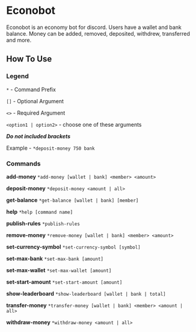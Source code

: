 # Econobot

Econobot is an economy bot for discord. Users have a wallet and bank balance. Money can be added, removed, deposited, withdrew, transferred and more.

## How To Use
### **Legend**
`*` - Command Prefix

`[]` - Optional Argument

`<>` - Required Argument

`<option1 | option2>` - choose one of these arguments

***Do not included brackets***

Example - `*deposit-money 750 bank`

### **Commands**
**add-money**
`*add-money [wallet | bank] <member> <amount>`


**deposit-money**
`*deposit-money <amount | all>`


**get-balance**
`*get-balance [wallet | bank] [member]`


**help**
`*help [command name]`

**publish-rules**
`*publish-rules`

**remove-money**
`*remove-money [wallet | bank] <member> <amount>`

**set-currency-symbol**
`*set-currency-symbol [symbol]`

**set-max-bank**
`*set-max-bank [amount]`

**set-max-wallet**
`*set-max-wallet [amount]`

**set-start-amount**
`*set-start-amount [amount]`

**show-leaderboard**
`*show-leaderboard [wallet | bank | total]`

**transfer-money**
`*transfer-money [wallet | bank] <member> <amount | all>`

**withdraw-money**
`*withdraw-money <amount | all>`